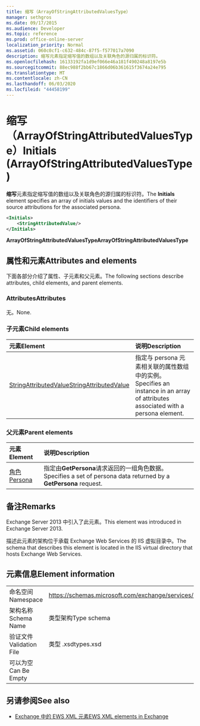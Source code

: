 ```yaml
---
title: 缩写（ArrayOfStringAttributedValuesType）
manager: sethgros
ms.date: 09/17/2015
ms.audience: Developer
ms.topic: reference
ms.prod: office-online-server
localization_priority: Normal
ms.assetid: 060c0cf1-c632-484c-87f5-f577017a7090
description: 缩写元素指定缩写值的数组以及关联角色的源归属的标识符。
ms.openlocfilehash: 16133192fa1d9ef066e46a181f490248a8197e5b
ms.sourcegitcommit: 88ec988f2bb67c1866d06b361615f3674a24e795
ms.translationtype: MT
ms.contentlocale: zh-CN
ms.lasthandoff: 06/03/2020
ms.locfileid: "44458199"
---
```

# <a name="initials-arrayofstringattributedvaluestype"></a><span data-ttu-id="bbb98-103">缩写（ArrayOfStringAttributedValuesType）</span><span class="sxs-lookup"><span data-stu-id="bbb98-103">Initials (ArrayOfStringAttributedValuesType)</span></span>

<span data-ttu-id="bbb98-104">**缩写**元素指定缩写值的数组以及关联角色的源归属的标识符。</span><span class="sxs-lookup"><span data-stu-id="bbb98-104">The **Initials** element specifies an array of initials values and the identifiers of their source attributions for the associated persona.</span></span> 
  
```XML
<Initials>
    <StringAttributedValue/>
</Initials>
```

 <span data-ttu-id="bbb98-105">**ArrayOfStringAttributedValuesType**</span><span class="sxs-lookup"><span data-stu-id="bbb98-105">**ArrayOfStringAttributedValuesType**</span></span>
## <a name="attributes-and-elements"></a><span data-ttu-id="bbb98-106">属性和元素</span><span class="sxs-lookup"><span data-stu-id="bbb98-106">Attributes and elements</span></span>

<span data-ttu-id="bbb98-107">下面各部分介绍了属性、子元素和父元素。</span><span class="sxs-lookup"><span data-stu-id="bbb98-107">The following sections describe attributes, child elements, and parent elements.</span></span>
  
### <a name="attributes"></a><span data-ttu-id="bbb98-108">Attributes</span><span class="sxs-lookup"><span data-stu-id="bbb98-108">Attributes</span></span>

<span data-ttu-id="bbb98-109">无。</span><span class="sxs-lookup"><span data-stu-id="bbb98-109">None.</span></span>
  
### <a name="child-elements"></a><span data-ttu-id="bbb98-110">子元素</span><span class="sxs-lookup"><span data-stu-id="bbb98-110">Child elements</span></span>

|<span data-ttu-id="bbb98-111">**元素**</span><span class="sxs-lookup"><span data-stu-id="bbb98-111">**Element**</span></span>|<span data-ttu-id="bbb98-112">**说明**</span><span class="sxs-lookup"><span data-stu-id="bbb98-112">**Description**</span></span>|
|:-----|:-----|
|[<span data-ttu-id="bbb98-113">StringAttributedValue</span><span class="sxs-lookup"><span data-stu-id="bbb98-113">StringAttributedValue</span></span>](stringattributedvalue.md) <br/> |<span data-ttu-id="bbb98-114">指定与 persona 元素相关联的属性数组中的实例。</span><span class="sxs-lookup"><span data-stu-id="bbb98-114">Specifies an instance in an array of attributes associated with a persona element.</span></span>  <br/> |
   
### <a name="parent-elements"></a><span data-ttu-id="bbb98-115">父元素</span><span class="sxs-lookup"><span data-stu-id="bbb98-115">Parent elements</span></span>

|<span data-ttu-id="bbb98-116">**元素**</span><span class="sxs-lookup"><span data-stu-id="bbb98-116">**Element**</span></span>|<span data-ttu-id="bbb98-117">**说明**</span><span class="sxs-lookup"><span data-stu-id="bbb98-117">**Description**</span></span>|
|:-----|:-----|
|[<span data-ttu-id="bbb98-118">角色</span><span class="sxs-lookup"><span data-stu-id="bbb98-118">Persona</span></span>](persona.md) <br/> |<span data-ttu-id="bbb98-119">指定由**GetPersona**请求返回的一组角色数据。</span><span class="sxs-lookup"><span data-stu-id="bbb98-119">Specifies a set of persona data returned by a **GetPersona** request.</span></span>  <br/> |
   
## <a name="remarks"></a><span data-ttu-id="bbb98-120">备注</span><span class="sxs-lookup"><span data-stu-id="bbb98-120">Remarks</span></span>

<span data-ttu-id="bbb98-121">Exchange Server 2013 中引入了此元素。</span><span class="sxs-lookup"><span data-stu-id="bbb98-121">This element was introduced in Exchange Server 2013.</span></span>
  
<span data-ttu-id="bbb98-122">描述此元素的架构位于承载 Exchange Web Services 的 IIS 虚拟目录中。</span><span class="sxs-lookup"><span data-stu-id="bbb98-122">The schema that describes this element is located in the IIS virtual directory that hosts Exchange Web Services.</span></span>
  
## <a name="element-information"></a><span data-ttu-id="bbb98-123">元素信息</span><span class="sxs-lookup"><span data-stu-id="bbb98-123">Element information</span></span>

|||
|:-----|:-----|
|<span data-ttu-id="bbb98-124">命名空间</span><span class="sxs-lookup"><span data-stu-id="bbb98-124">Namespace</span></span>  <br/> |https://schemas.microsoft.com/exchange/services/2006/types  <br/> |
|<span data-ttu-id="bbb98-125">架构名称</span><span class="sxs-lookup"><span data-stu-id="bbb98-125">Schema Name</span></span>  <br/> |<span data-ttu-id="bbb98-126">类型架构</span><span class="sxs-lookup"><span data-stu-id="bbb98-126">Type schema</span></span>  <br/> |
|<span data-ttu-id="bbb98-127">验证文件</span><span class="sxs-lookup"><span data-stu-id="bbb98-127">Validation File</span></span>  <br/> |<span data-ttu-id="bbb98-128">类型 .xsd</span><span class="sxs-lookup"><span data-stu-id="bbb98-128">types.xsd</span></span>  <br/> |
|<span data-ttu-id="bbb98-129">可以为空</span><span class="sxs-lookup"><span data-stu-id="bbb98-129">Can Be Empty</span></span>  <br/> ||
   
## <a name="see-also"></a><span data-ttu-id="bbb98-130">另请参阅</span><span class="sxs-lookup"><span data-stu-id="bbb98-130">See also</span></span>



- [<span data-ttu-id="bbb98-131">Exchange 中的 EWS XML 元素</span><span class="sxs-lookup"><span data-stu-id="bbb98-131">EWS XML elements in Exchange</span></span>](ews-xml-elements-in-exchange.md)

